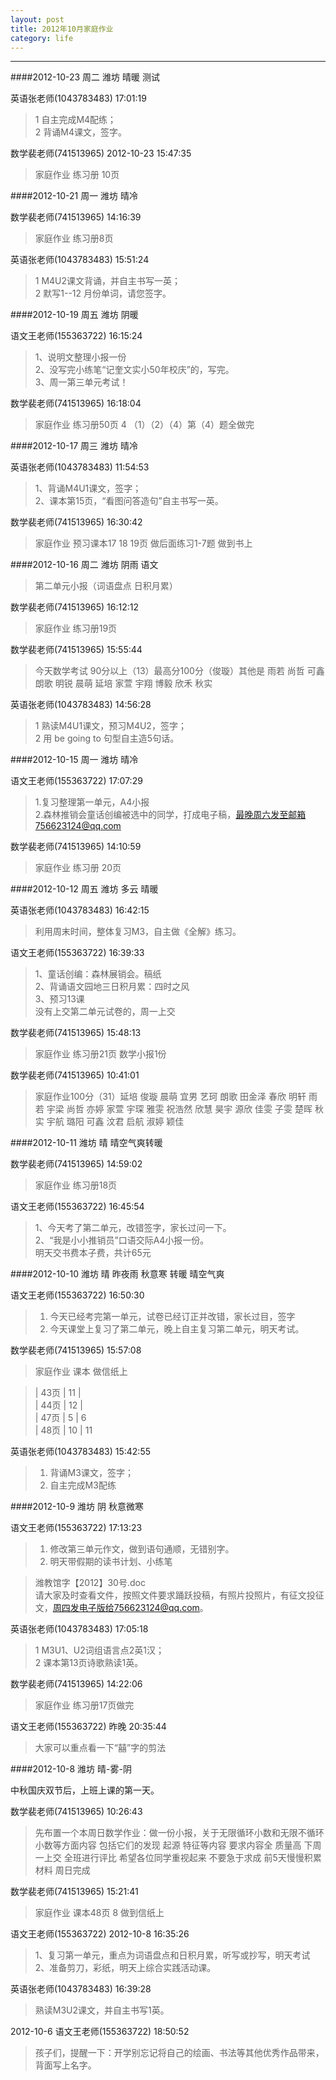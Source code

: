 ```yaml
---
layout: post
title: 2012年10月家庭作业
category: life
---
```



---

####2012-10-23  周二 潍坊 晴暖 测试

英语张老师(1043783483)  17:01:19

>1 自主完成M4配练；  
>2 背诵M4课文，签字。

数学裴老师(741513965) 2012-10-23 15:47:35

>家庭作业  练习册 10页

####2012-10-21  周一 潍坊 晴冷

数学裴老师(741513965) 14:16:39 

>家庭作业 练习册8页 

英语张老师(1043783483) 15:51:24 

>1 M4U2课文背诵，并自主书写一英；  
>2 默写1--12 月份单词，请您签字。 


####2012-10-19  周五 潍坊 阴暖

语文王老师(155363722) 16:15:24 

>1、说明文整理小报一份   
>2、没写完小练笔“记奎文实小50年校庆”的，写完。   
>3、周一第三单元考试！   

数学裴老师(741513965) 16:18:04 

>家庭作业 练习册50页 4 （1）（2）（4）第（4）题全做完 

####2012-10-17  周三 潍坊 晴冷

英语张老师(1043783483) 11:54:53 

>1、背诵M4U1课文，签字；   
>2、课本第15页，“看图问答造句”自主书写一英。

数学裴老师(741513965)  16:30:42

>家庭作业 预习课本17  18  19页 做后面练习1-7题 做到书上


####2012-10-16  周二 潍坊 阴雨
语文

>第二单元小报（词语盘点 日积月累）

数学裴老师(741513965)  16:12:12

>家庭作业  练习册19页

数学裴老师(741513965)  15:55:44

> 今天数学考试 90分以上（13）最高分100分（俊璇）其他是 雨若 尚哲 可鑫 朗歌 明锐 晨萌 延培 家萱 宇翔 博毅 欣禾 秋实  

英语张老师(1043783483) 14:56:28 

>1 熟读M4U1课文，预习M4U2，签字；  
>2 用 be going to 句型自主造5句话。


####2012-10-15  周一 潍坊 晴冷

语文王老师(155363722) 17:07:29 

>1.复习整理第一单元，A4小报  
>2.森林推销会童话创编被选中的同学，打成电子稿，最晚周六发至邮箱756623124@qq.com

数学裴老师(741513965) 14:10:59 

>家庭作业  练习册 20页



####2012-10-12  周五 潍坊  多云  晴暖

英语张老师(1043783483)  16:42:15

>利用周末时间，整体复习M3，自主做《全解》练习。

语文王老师(155363722)  16:39:33

>1、童话创编：森林展销会。稿纸  
>2、背诵语文园地三日积月累：四时之风  
>3、预习13课  
>没有上交第二单元试卷的，周一上交  

数学裴老师(741513965)  15:48:13

>家庭作业  练习册21页  数学小报1份

数学裴老师(741513965) 10:41:01 

>家庭作业100分（31）延培 俊璇 晨萌 宜男 艺珂 朗歌 田金泽 春欣 明轩 雨若 宇梁 尚哲 亦婷 家萱 宇琛 雅雯 祝浩然 欣慧 昊宇 源欣 佳雯 子雯 楚晖 秋实 宇航 璐阳 可鑫 汶君 启航 淑婷 颖佳

####2012-10-11  潍坊  晴  晴空气爽转暖

数学裴老师(741513965) 14:59:02 

>家庭作业 练习册18页

语文王老师(155363722)  16:45:54

>1、今天考了第二单元，改错签字，家长过问一下。  
>2、“我是小小推销员”口语交际A4小报一份。  
>明天交书费本子费，共计65元



####2012-10-10  潍坊  晴  昨夜雨 秋意寒 转暖 晴空气爽

语文王老师(155363722)  16:50:30

> 1. 今天已经考完第一单元，试卷已经订正并改错，家长过目，签字   
> 2. 今天课堂上复习了第二单元，晚上自主复习第二单元，明天考试。

数学裴老师(741513965)  15:57:08

>家庭作业  课本 做信纸上  

> | 43页 | 11 |   
> | 44页 | 12 |   
> | 47页 | 5  | 6   
> | 48页 | 10 | 11   

英语张老师(1043783483) 15:42:55 

> 1. 背诵M3课文，签字；  
> 2. 自主完成M3配练



####2012-10-9  潍坊  阴  秋意微寒

语文王老师(155363722)  17:13:23

> 1. 修改第三单元作文，做到语句通顺，无错别字。   
> 2. 明天带假期的读书计划、小练笔

>潍教馆字【2012】30号.doc  
>请大家及时查看文件，按照文件要求踊跃投稿，有照片投照片，有征文投征文，周四发电子版给756623124@qq.com。

英语张老师(1043783483)  17:05:18

>1 M3U1、U2词组语言点2英1汉；  
>2 课本第13页诗歌熟读1英。

数学裴老师(741513965) 14:22:06 

>家庭作业 练习册17页做完 

语文王老师(155363722) 昨晚 20:35:44 

>大家可以重点看一下“囍”字的剪法


####2012-10-8  潍坊  晴-雾-阴

中秋国庆双节后，上班上课的第一天。

数学裴老师(741513965) 10:26:43 

>先布置一个本周日数学作业：做一份小报，关于无限循环小数和无限不循环小数等方面内容 包括它们的发现 起源 特征等内容 要求内容全 质量高 下周一上交 全班进行评比 希望各位同学重视起来 不要急于求成 前5天慢慢积累材料 周日完成
 
数学裴老师(741513965) 15:21:41 

>家庭作业 课本48页 8  做到信纸上
 


语文王老师(155363722) 2012-10-8 16:35:26

>1、复习第一单元，重点为词语盘点和日积月累，听写或抄写，明天考试  
>2、准备剪刀，彩纸，明天上综合实践活动课。

英语张老师(1043783483)  16:39:28

>熟读M3U2课文，并自主书写1英。


2012-10-6  语文王老师(155363722) 18:50:52 

>孩子们，提醒一下：开学别忘记将自己的绘画、书法等其他优秀作品带来，背面写上名字。


